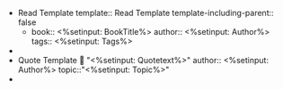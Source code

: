- Read Template
  template:: Read Template
  template-including-parent:: false
	- book:: <%setinput: BookTitle%>
	  author:: <%setinput: Author%>
	  tags:: <%setinput: Tags%>
-
- Quote Template
  💬 "<%setinput: Quotetext%>"
  author::  <%setinput: Author%>
  topic::"<%setinput: Topic%>"
-
